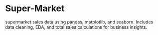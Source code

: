 # Super-Market
supermarket sales data using pandas, matplotlib, and seaborn. Includes data cleaning, EDA, and total sales calculations for business insights.
